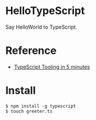 # HelloTypeScript
Say HelloWorld to TypeScript.

# Reference
* [TypeScript Tooling in 5 minutes](https://www.typescriptlang.org/docs/handbook/typescript-tooling-in-5-minutes.html)

# Install
```ShellSession
$ npm install -g typescript
$ touch greeter.ts
```